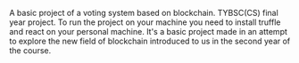 A basic project of a voting system based on blockchain.
TYBSC(CS) final year project.
To run the project on your machine you need to install truffle and react on your personal machine.
It's a basic project made in an attempt to explore the new field of blockchain introduced to us in the second year of the course.

